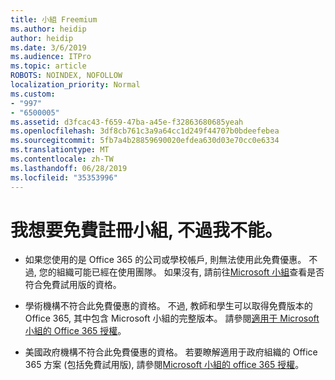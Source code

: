 ```yaml
---
title: 小組 Freemium
ms.author: heidip
author: heidip
ms.date: 3/6/2019
ms.audience: ITPro
ms.topic: article
ROBOTS: NOINDEX, NOFOLLOW
localization_priority: Normal
ms.custom:
- "997"
- "6500005"
ms.assetid: d3fcac43-f659-47ba-a45e-f32863680685yeah
ms.openlocfilehash: 3df8cb761c3a9a64cc1d249f44707b0bdeefebea
ms.sourcegitcommit: 5fb7a4b28859690020efdea630d03e70cc0e6334
ms.translationtype: MT
ms.contentlocale: zh-TW
ms.lasthandoff: 06/28/2019
ms.locfileid: "35353996"
---
```

# <a name="id-like-to-sign-up-for-teams-free-but-i-cant"></a>我想要免費註冊小組, 不過我不能。

- 如果您使用的是 Office 365 的公司或學校帳戶, 則無法使用此免費優惠。 不過, 您的組織可能已經在使用團隊。 如果沒有, 請前往[Microsoft 小組](https://products.office.com/microsoft-teams/group-chat-software)查看是否符合免費試用版的資格。

- 學術機構不符合此免費優惠的資格。 不過, 教師和學生可以取得免費版本的 Office 365, 其中包含 Microsoft 小組的完整版本。 請參閱[適用于 Microsoft 小組的 Office 365 授權](https://docs.microsoft.com/microsoftteams/office-365-licensing)。

- 美國政府機構不符合此免費優惠的資格。 若要瞭解適用于政府組織的 Office 365 方案 (包括免費試用版), 請參閱[Microsoft 小組的 office 365 授權](https://docs.microsoft.com/microsoftteams/office-365-licensing)。
